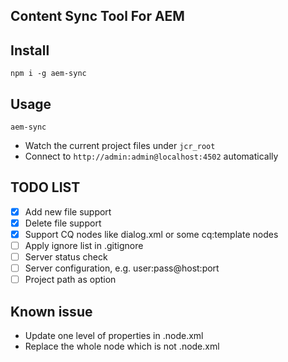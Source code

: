 Content Sync Tool For AEM
--------------------------

## Install
`npm i -g aem-sync`

## Usage
`aem-sync`

- Watch the current project files under `jcr_root`
- Connect to `http://admin:admin@localhost:4502` automatically

## TODO LIST
- [x] Add new file support
- [x] Delete file support
- [x] Support CQ nodes like dialog.xml or some cq:template nodes
- [ ] Apply ignore list in .gitignore
- [ ] Server status check
- [ ] Server configuration, e.g. user:pass@host:port
- [ ] Project path as option

## Known issue
- Update one level of properties in .node.xml
- Replace the whole node which is not .node.xml
